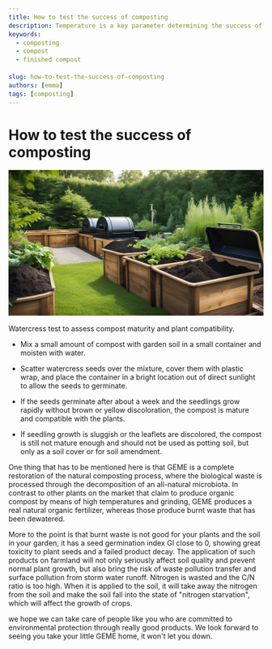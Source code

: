 ```yaml
---
title: How to test the success of composting
description: Temperature is a key parameter determining the success of composting operations. Physical characteristics of the compost ingredients, including moisture content
keywords:
  - composting
  - compost
  - finished compost

slug: how-to-test-the-success-of-composting
authors: [emma]
tags: [composting]
---
```


# How to test the success of composting

![finished compost](./img/img.png)


Watercress test to assess compost maturity and plant compatibility.

- Mix a small amount of compost with garden soil in a small container and moisten with water.

- Scatter watercress seeds over the mixture, cover them with plastic wrap, and place the container in a bright location 
out of direct sunlight to allow the seeds to germinate.

- If the seeds germinate after about a week and the seedlings grow rapidly without brown or yellow discoloration, 
the compost is mature and compatible with the plants.

- If seedling growth is sluggish or the leaflets are discolored, the compost is still not mature enough and should not be
used as potting soil, but only as a soil cover or for soil amendment.

One thing that has to be mentioned here is that GEME is a complete restoration of the natural composting process, 
where the biological waste is processed through the decomposition of an all-natural microbiota.
In contrast to other plants on the market that claim to produce organic compost by means of high temperatures and grinding,
GEME produces a real natural organic fertilizer, whereas those produce burnt waste that has been dewatered.

More to the point is that burnt waste is not good for your plants and the soil in your garden, it has a seed germination 
index GI close to 0, showing great toxicity to plant seeds and a failed product decay. The application of such products
on farmland will not only seriously affect soil quality and prevent normal plant growth, but also bring the risk of waste 
pollution transfer and surface pollution from storm water runoff. Nitrogen is wasted and the C/N ratio is too high. 
When it is applied to the soil, it will take away the nitrogen from the soil and make the soil fall into the state of 
"nitrogen starvation", which will affect the growth of crops.

we hope we can take care of people like you who are committed to environmental protection through really good products.
We look forward to seeing you take your little GEME home, it won't let you down.
